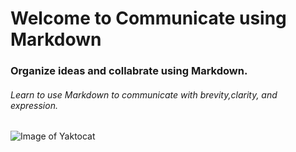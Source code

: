 # Welcome to Communicate using Markdown
### Organize ideas and collabrate using Markdown.
###### Learn to use Markdown to communicate with brevity,clarity, and expression.
![Image of Yaktocat](https://octodex.github.com/images/yaktocat.png)
